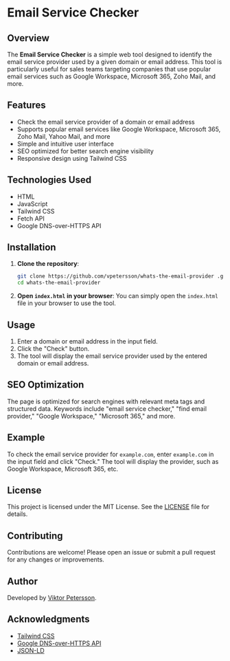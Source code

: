 # Email Service Checker

## Overview

The **Email Service Checker** is a simple web tool designed to identify the email service provider used by a given domain or email address. This tool is particularly useful for sales teams targeting companies that use popular email services such as Google Workspace, Microsoft 365, Zoho Mail, and more.

## Features

- Check the email service provider of a domain or email address
- Supports popular email services like Google Workspace, Microsoft 365, Zoho Mail, Yahoo Mail, and more
- Simple and intuitive user interface
- SEO optimized for better search engine visibility
- Responsive design using Tailwind CSS

## Technologies Used

- HTML
- JavaScript
- Tailwind CSS
- Fetch API
- Google DNS-over-HTTPS API

## Installation

1. **Clone the repository**:
    ```bash
    git clone https://github.com/vpetersson/whats-the-email-provider .git
    cd whats-the-email-provider 
    ```

2. **Open `index.html` in your browser**:
    You can simply open the `index.html` file in your browser to use the tool.

## Usage

1. Enter a domain or email address in the input field.
2. Click the "Check" button.
3. The tool will display the email service provider used by the entered domain or email address.

## SEO Optimization

The page is optimized for search engines with relevant meta tags and structured data. Keywords include "email service checker," "find email provider," "Google Workspace," "Microsoft 365," and more.

## Example

To check the email service provider for `example.com`, enter `example.com` in the input field and click "Check." The tool will display the provider, such as Google Workspace, Microsoft 365, etc.

## License

This project is licensed under the MIT License. See the [LICENSE](LICENSE) file for details.

## Contributing

Contributions are welcome! Please open an issue or submit a pull request for any changes or improvements.

## Author

Developed by [Viktor Petersson](https://blog.viktorpetersson.com). 

## Acknowledgments

- [Tailwind CSS](https://tailwindcss.com/)
- [Google DNS-over-HTTPS API](https://developers.google.com/speed/public-dns/docs/dns-over-https)
- [JSON-LD](https://json-ld.org/)



